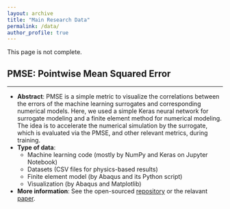 ```yaml
---
layout: archive
title: "Main Research Data"
permalink: /data/
author_profile: true
---
```

This page is not complete.

## PMSE: Pointwise Mean Squared Error
-------
  * **Abstract**: PMSE is a simple metric to visualize the correlations between the errors of the machine learning surrogates and corresponding numerical models. Here, we used a simple Keras neural network for surrogate modeling and a finite element method for numerical modeling. The idea is to accelerate the numerical simulation by the surrogate, which is evaluated via the PMSE, and other relevant metrics, during training.
  * **Type of data**:
      * Machine learning code (mostly by NumPy and Keras on Jupyter Notebook)
      * Datasets (CSV files for physics-based results)
      * Finite element model (by Abaqus and its Python script)
      * Visualization (by Abaqus and Matplotlib)
  * **More information**: See the open-sourced [repository](https://github.com/shayansss/pmse) or the relavant [paper](...).